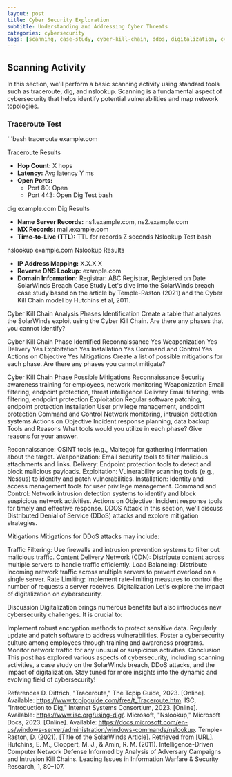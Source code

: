 ```yaml
---
layout: post
title: Cyber Security Exploration
subtitle: Understanding and Addressing Cyber Threats
categories: cybersecurity
tags: [scanning, case-study, cyber-kill-chain, ddos, digitalization, cybersecurity]
---
```


## Scanning Activity

In this section, we'll perform a basic scanning activity using standard tools such as traceroute, dig, and nslookup. Scanning is a fundamental aspect of cybersecurity that helps identify potential vulnerabilities and map network topologies.

### Traceroute Test

'''bash
traceroute example.com

Traceroute Results

- **Hop Count:** X hops
- **Latency:** Avg latency Y ms
- **Open Ports:**
  - Port 80: Open
  - Port 443: Open
Dig Test
bash

dig example.com
Dig Results

- **Name Server Records:** ns1.example.com, ns2.example.com
- **MX Records:** mail.example.com
- **Time-to-Live (TTL):** TTL for records Z seconds
Nslookup Test
bash

nslookup example.com
Nslookup Results

- **IP Address Mapping:** X.X.X.X
- **Reverse DNS Lookup:** example.com
- **Domain Information:** Registrar: ABC Registrar, Registered on Date
SolarWinds Breach Case Study
Let's dive into the SolarWinds breach case study based on the article by Temple-Raston (2021) and the Cyber Kill Chain model by Hutchins et al, 2011.

Cyber Kill Chain Analysis
Phases Identification
Create a table that analyzes the SolarWinds exploit using the Cyber Kill Chain. Are there any phases that you cannot identify?

Cyber Kill Chain Phase	Identified
Reconnaissance	Yes
Weaponization	Yes
Delivery	Yes
Exploitation	Yes
Installation	Yes
Command and Control	Yes
Actions on Objective	Yes
Mitigations
Create a list of possible mitigations for each phase. Are there any phases you cannot mitigate?

Cyber Kill Chain Phase	Possible Mitigations
Reconnaissance	Security awareness training for employees, network monitoring
Weaponization	Email filtering, endpoint protection, threat intelligence
Delivery	Email filtering, web filtering, endpoint protection
Exploitation	Regular software patching, endpoint protection
Installation	User privilege management, endpoint protection
Command and Control	Network monitoring, intrusion detection systems
Actions on Objective	Incident response planning, data backup
Tools and Reasons
What tools would you utilize in each phase? Give reasons for your answer.

Reconnaissance: OSINT tools (e.g., Maltego) for gathering information about the target.
Weaponization: Email security tools to filter malicious attachments and links.
Delivery: Endpoint protection tools to detect and block malicious payloads.
Exploitation: Vulnerability scanning tools (e.g., Nessus) to identify and patch vulnerabilities.
Installation: Identity and access management tools for user privilege management.
Command and Control: Network intrusion detection systems to identify and block suspicious network activities.
Actions on Objective: Incident response tools for timely and effective response.
DDOS Attack
In this section, we'll discuss Distributed Denial of Service (DDoS) attacks and explore mitigation strategies.

Mitigations
Mitigations for DDoS attacks may include:

Traffic Filtering: Use firewalls and intrusion prevention systems to filter out malicious traffic.
Content Delivery Network (CDN): Distribute content across multiple servers to handle traffic efficiently.
Load Balancing: Distribute incoming network traffic across multiple servers to prevent overload on a single server.
Rate Limiting: Implement rate-limiting measures to control the number of requests a server receives.
Digitalization
Let's explore the impact of digitalization on cybersecurity.

Discussion
Digitalization brings numerous benefits but also introduces new cybersecurity challenges. It is crucial to:

Implement robust encryption methods to protect sensitive data.
Regularly update and patch software to address vulnerabilities.
Foster a cybersecurity culture among employees through training and awareness programs.
Monitor network traffic for any unusual or suspicious activities.
Conclusion
This post has explored various aspects of cybersecurity, including scanning activities, a case study on the SolarWinds breach, DDoS attacks, and the impact of digitalization. Stay tuned for more insights into the dynamic and evolving field of cybersecurity!

References
D. Dittrich, "Traceroute," The Tcpip Guide, 2023. [Online]. Available: https://www.tcpipguide.com/free/t_Traceroute.htm.
ISC, "Introduction to Dig," Internet Systems Consortium, 2023. [Online]. Available: https://www.isc.org/using-dig/.
Microsoft, "Nslookup," Microsoft Docs, 2023. [Online]. Available: https://docs.microsoft.com/en-us/windows-server/administration/windows-commands/nslookup.
Temple-Raston, D. (2021). [Title of the SolarWinds Article]. Retrieved from [URL].
Hutchins, E. M., Cloppert, M. J., & Amin, R. M. (2011). Intelligence-Driven Computer Network Defense Informed by Analysis of Adversary Campaigns and Intrusion Kill Chains. Leading Issues in Information Warfare & Security Research, 1, 80–107.
